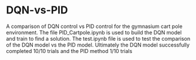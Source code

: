# DQN-vs-PID
A comparison of DQN control vs PID control for the gymnasium cart pole environment. The file PID_Cartpole.ipynb is used to build the DQN model and train to find a solution. The test.ipynb file is used to test the comparison of the DQN model vs the PID model. Ultimately the DQN model successfully completed 10/10 trials and the PID method 1/10 trials
